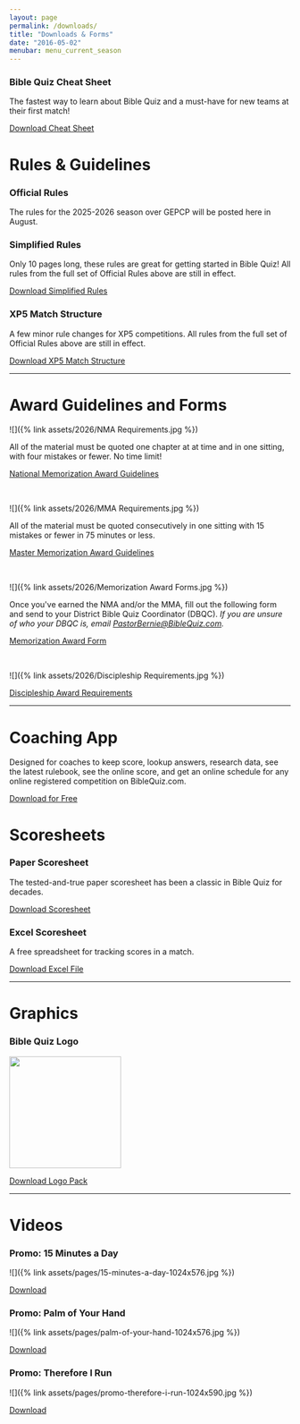 ```yaml
---
layout: page
permalink: /downloads/
title: "Downloads & Forms"
date: "2016-05-02"
menubar: menu_current_season
---
```


<!-- ### XP5 Starter Kit
A simple scripture portion for the first league meet over Romans 8!

<a href="{% link assets/2024/XP5-Starter-LM1.pdf %}" class="button is-primary">XP5 Starter Kit (PDF)</a>
<a href="{% link assets/2024/XP5-Starter-LM1.docx %}" class="button is-primary">XP5 Starter Kit (DOCX)</a> -->

### Bible Quiz Cheat Sheet

The fastest way to learn about Bible Quiz and a must-have for new teams at their first match!

<a href="{% link assets/2024/23-24_TBQ-Cheat-Sheet.pdf %}" class="button is-primary">Download Cheat Sheet</a>

# Rules & Guidelines

### Official Rules

The rules for the 2025-2026 season over GEPCP will be posted here in August.

<!-- For use in all Bible Quiz matches, all year long. -->

<!-- <a href="{% link _pages/history/2026/files/25-26_GEPCP_TBQ_Rules.pdf %}" class="button is-primary">Download Rules (PDF)</a> -->

### Simplified Rules

Only 10 pages long, these rules are great for getting started in Bible Quiz! All rules from the full set of Official Rules above are still in effect.

<a href="{% link assets/2024/23-24_Simplified-TBQ-Rules.pdf %}" class="button is-primary">Download Simplified Rules</a>

### XP5 Match Structure

A few minor rule changes for XP5 competitions. All rules from the full set of Official Rules above are still in effect.

<a href="{% link assets/2025/24-25_XP5-Match-Structure.pdf %}" class="button is-primary">Download XP5 Match Structure</a>

<!-- ### Tiebreakers

<a href="{% link assets/2023/2023 National Finals Tie Breaker Rules.pdf %}" class="button is-primary">Download tiebreaking rules</a> -->

---

# Award Guidelines and Forms

<!-- ### National Memorization Award -->

![]({% link assets/2026/NMA Requirements.jpg %})

All of the material must be quoted one chapter at at time and in one sitting, with four mistakes or fewer. No time limit!

<a href="{% link assets/2026/GEPCP_NMA_Requirements.pdf %}" class="button is-primary">National Memorization Award Guidelines</a>

<br />

<!-- ### Master Memorization Award -->

![]({% link assets/2026/MMA Requirements.jpg %})

All of the material must be quoted consecutively in one sitting with 15 mistakes or fewer in 75 minutes or less.

<a href="{% link assets/2026/GEPCP_MMA_Requirements.pdf %}" class="button is-primary">Master Memorization Award Guidelines</a>

<br />

<!-- ### Memorization Award Form -->

![]({% link assets/2026/Memorization Award Forms.jpg %})

Once you've earned the NMA and/or the MMA, fill out the following form and send to your District Bible Quiz Coordinator (DBQC). _If you are unsure of who your DBQC is, email <PastorBernie@BibleQuiz.com>._

<a href="{% link assets/2026/GEPCP_Memorization-Award-Form.pdf %}" class="button is-primary">Memorization Award Form</a>

<br />

<!-- ### Discipleship Award Guidelines -->

![]({% link assets/2026/Discipleship Requirements.jpg %})

<a href="{% link assets/2026/GEPCP_Discipleship_Award_Requirements.pdf %}" class="button is-primary">Discipleship Award Requirements</a>

<!-- <a href="{% link assets/2025/24-25 Acts Discussion Questions.pdf %}" class="button is-primary">Discussion Questions</a> -->

---

# Coaching App

Designed for coaches to keep score, lookup answers, research data, see the latest rulebook, see the online score, and get an online schedule for any online registered competition on BibleQuiz.com.

<a href="{% link _pages/apps.md %}" class="button is-primary">Download for Free</a>

# Scoresheets

### Paper Scoresheet

The tested-and-true paper scoresheet has been a classic in Bible Quiz for decades.

<a href="{% link assets/2016/free-paper-scoresheet.pdf %}" class="button is-primary">Download Scoresheet</a>

### Excel Scoresheet

A free spreadsheet for tracking scores in a match.

<a href="{% link assets/2016/free-excel-scoresheet-v34.xls %}" class="button is-primary">Download Excel File</a>

---

# Graphics

<!-- <!-- ### Scripture Portion Artwork -->

<!-- <img src="{% link assets/2025/24-25_Acts Artwork.png %}" width="300">

<a href="{% link assets/2025/24-25_Acts Artwork.png %}" class="button is-primary">Download Scripture Portion Artwork</a> -->

### Bible Quiz Logo

<img src="{% link assets/logos/Teen Bible Quiz/Teen Bible Quiz Logo Green.png %}" width="200">
<!-- <img src="{% link assets/logos/Teen Bible Quiz/Teen Bible Quiz Banner Logo Green.png %}" height="150"> -->

<a href="{% link assets/logos/Teen Bible Quiz/Teen Bible Quiz Logo.zip %}" class="button is-primary">Download Logo Pack</a>

---

# Videos

### Promo: 15 Minutes a Day

![]({% link assets/pages/15-minutes-a-day-1024x576.jpg %})

<a href="https://drive.google.com/file/d/1HqJsgHlyLT-G-0Ir32BzjMNs4AgjewtC/view?usp=sharing" class="button is-primary">Download</a>

### Promo: Palm of Your Hand

![]({% link assets/pages/palm-of-your-hand-1024x576.jpg %})

<a href="https://drive.google.com/file/d/17Lg2J1CBuL66NuzUrwJCX2vSLZ2LbNDX/view?usp=sharing" class="button is-primary">Download</a>

### Promo: Therefore I Run

![]({% link assets/pages/promo-therefore-i-run-1024x590.jpg %})

<a href="https://drive.google.com/open?id=1uU3XdXI2CAroXMdkgUNeHIbNQM5JbFk8" class="button is-primary">Download</a>
